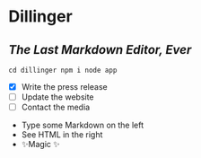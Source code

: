 # Dillinger
## _The Last Markdown Editor, Ever_
`
cd dillinger
npm i
node app
`
- [x] Write the press release
- [ ] Update the website
- [ ] Contact the media

- Type some Markdown on the left
- See HTML in the right
- ✨Magic ✨